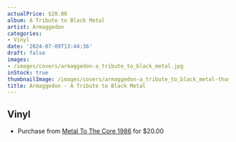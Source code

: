 ```yaml
---
actualPrice: $20.00
album: A Tribute to Black Metal
artist: Armaggedon
categories:
- Vinyl
date: '2024-07-09T13:44:36'
draft: false
images:
- /images/covers/armaggedon-a_tribute_to_black_metal.jpg
inStock: true
thumbnailImage: /images/covers/armaggedon-a_tribute_to_black_metal-thumb.jpg
title: Armaggedon - A Tribute to Black Metal
---
```


## Vinyl
* Purchase from [Metal To The Core 1986](https://metaltothecore1986.com/shop/armaggedon-a-tribute-to-black-metal-12-picture-disc-lp/) for $20.00

